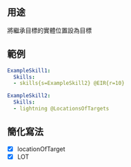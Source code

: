 ## 用途
將繼承目標的實體位置設為目標

## 範例
```yaml
ExampleSkill1:
  Skills:
  - skills{s=ExampleSkill2} @EIR{r=10}

ExampleSkill2:
  Skills:
  - lightning @LocationsOfTargets
```


## 簡化寫法
- [x] locationOfTarget
- [x] LOT
